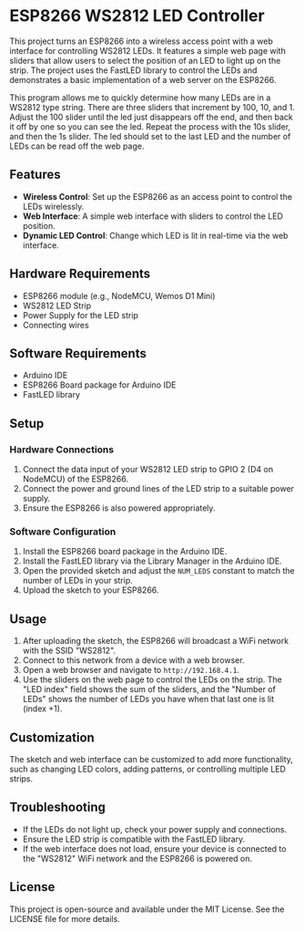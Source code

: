 # ESP8266 WS2812 LED Controller

This project turns an ESP8266 into a wireless access point with a web interface for controlling WS2812 LEDs. It features a simple web page with sliders that allow users to select the position of an LED to light up on the strip. The project uses the FastLED library to control the LEDs and demonstrates a basic implementation of a web server on the ESP8266.

This program  allows me to quickly determine how many LEDs are in a WS2812 type string.  There are three sliders that increment by 100,  10,  and 1.  Adjust the 100 slider until the led just disappears off the end,  and then back it off by one so you can see the led.  Repeat the process with the 10s slider,  and then the 1s slider.  The led should set to the last LED and the number of LEDs can be read off the web page.

## Features

- **Wireless Control**: Set up the ESP8266 as an access point to control the LEDs wirelessly.
- **Web Interface**: A simple web interface with sliders to control the LED position.
- **Dynamic LED Control**: Change which LED is lit in real-time via the web interface.

## Hardware Requirements

- ESP8266 module (e.g., NodeMCU, Wemos D1 Mini)
- WS2812 LED Strip
- Power Supply for the LED strip
- Connecting wires

## Software Requirements

- Arduino IDE
- ESP8266 Board package for Arduino IDE
- FastLED library

## Setup

### Hardware Connections

1. Connect the data input of your WS2812 LED strip to GPIO 2 (D4 on NodeMCU) of the ESP8266.
2. Connect the power and ground lines of the LED strip to a suitable power supply.
3. Ensure the ESP8266 is also powered appropriately.

### Software Configuration

1. Install the ESP8266 board package in the Arduino IDE.
2. Install the FastLED library via the Library Manager in the Arduino IDE.
3. Open the provided sketch and adjust the `NUM_LEDS` constant to match the number of LEDs in your strip.
4. Upload the sketch to your ESP8266.

## Usage

1. After uploading the sketch, the ESP8266 will broadcast a WiFi network with the SSID "WS2812".
2. Connect to this network from a device with a web browser.
3. Open a web browser and navigate to `http://192.168.4.1`.
4. Use the sliders on the web page to control the LEDs on the strip. The "LED index" field shows the sum of the sliders, and the "Number of LEDs" shows the number of LEDs you have when that last one is lit (index +1).

## Customization

The sketch and web interface can be customized to add more functionality, such as changing LED colors, adding patterns, or controlling multiple LED strips.

## Troubleshooting

- If the LEDs do not light up, check your power supply and connections.
- Ensure the LED strip is compatible with the FastLED library.
- If the web interface does not load, ensure your device is connected to the "WS2812" WiFi network and the ESP8266 is powered on.



## License

This project is open-source and available under the MIT License. See the LICENSE file for more details.
